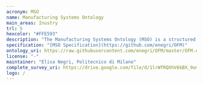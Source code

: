 ```yaml
---
acronym: MSO
name: Manufacturing Systems Ontology
main_areas: Inustry
trl: 5
hexcolor: "#FFE593"
description: "The Manufacturing Systems Ontology (MSO) is a structured representation of the domain of manufacturing systems and logistics systems, based on object-oriented methodology. The modelling method defines the system by addressing four main different aspects s eparately: the physical aspect, the technological aspect, the control aspect and the visualization aspect."
specification: "[MSO Specification](https://github.com/enegri/OFM)"
ontology_uri: https://raw.githubusercontent.com/enegri/OFM/master/OFM.owl
license: "-"
maintainer: "Elisa Negri, Politecnico di Milano"
complete_survey_uri: https://drive.google.com/file/d/1lrWfRQXhV6kBX_9umzaIkC6ykxaOHQbT/view?usp=sharing 
logo: /
---
```

